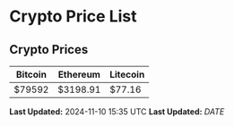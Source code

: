 # Crypto Price List

## Crypto Prices
| Bitcoin | Ethereum | Litecoin |
| ------- | -------- | -------- |
| $79592 | $3198.91 | $77.16 |
**Last Updated:** 2024-11-10 15:35 UTC
**Last Updated:** $DATE$
